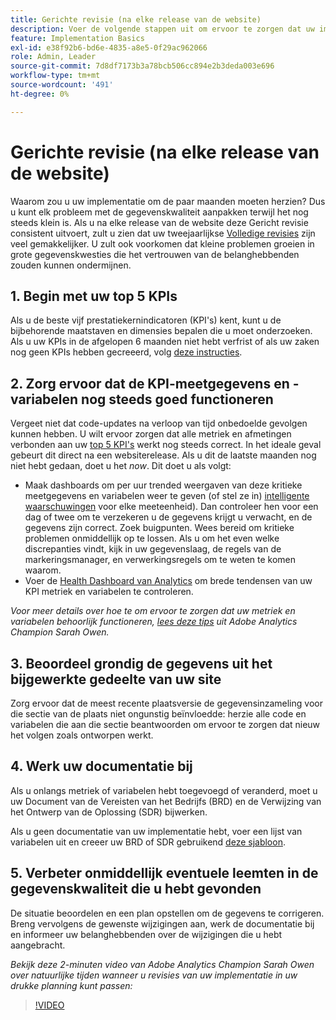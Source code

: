 ```yaml
---
title: Gerichte revisie (na elke release van de website)
description: Voer de volgende stappen uit om ervoor te zorgen dat uw implementatie foutloos en in overeenstemming met uw KPI's blijft.
feature: Implementation Basics
exl-id: e38f92b6-bd6e-4835-a8e5-0f29ac962066
role: Admin, Leader
source-git-commit: 7d8df7173b3a78bcb506cc894e2b3deda003e696
workflow-type: tm+mt
source-wordcount: '491'
ht-degree: 0%

---
```


# Gerichte revisie (na elke release van de website)

Waarom zou u uw implementatie om de paar maanden moeten herzien? Dus u kunt elk probleem met de gegevenskwaliteit aanpakken terwijl het nog steeds klein is. Als u na elke release van de website deze Gericht revisie consistent uitvoert, zult u zien dat uw tweejaarlijkse [Volledige revisies](/help/implement/review/full-review.md) zijn veel gemakkelijker. U zult ook voorkomen dat kleine problemen groeien in grote gegevenskwesties die het vertrouwen van de belanghebbenden zouden kunnen ondermijnen.

## 1. Begin met uw top 5 KPIs

Als u de beste vijf prestatiekernindicatoren (KPI&#39;s) kent, kunt u de bijbehorende maatstaven en dimensies bepalen die u moet onderzoeken. Als u uw KPIs in de afgelopen 6 maanden niet hebt verfrist of als uw zaken nog geen KPIs hebben gecreeerd, volg [deze instructies](/help/implement/review/define-kpis.md).

## 2. Zorg ervoor dat de KPI-meetgegevens en -variabelen nog steeds goed functioneren

Vergeet niet dat code-updates na verloop van tijd onbedoelde gevolgen kunnen hebben. U wilt ervoor zorgen dat alle metriek en afmetingen verbonden aan uw [top 5 KPI&#39;s](/help/implement/review/define-kpis.md) werkt nog steeds correct. In het ideale geval gebeurt dit direct na een websiterelease. Als u dit de laatste maanden nog niet hebt gedaan, doet u het *now*. Dit doet u als volgt:

* Maak dashboards om per uur trended weergaven van deze kritieke meetgegevens en variabelen weer te geven (of stel ze in) [intelligente waarschuwingen](https://experienceleague.adobe.com/docs/analytics/components/alerts/intellligent-alerts.html) voor elke meeteenheid). Dan controleer hen voor een dag of twee om te verzekeren u de gegevens krijgt u verwacht, en de gegevens zijn correct. Zoek buigpunten. Wees bereid om kritieke problemen onmiddellijk op te lossen. Als u om het even welke discrepanties vindt, kijk in uw gegevenslaag, de regels van de markeringsmanager, en verwerkingsregels om te weten te komen waarom.
* Voer de [Health Dashboard van Analytics](https://express.adobe.com/page/tnNQGNlfzta3b/) om brede tendensen van uw KPI metriek en variabelen te controleren.

*Voor meer details over hoe te om ervoor te zorgen dat uw metriek en variabelen behoorlijk functioneren, [lees deze tips](https://experienceleaguecommunities.adobe.com/t5/adobe-analytics-discussions/my-five-best-tips-for-keeping-adobe-analytics-humming/td-p/388608) uit Adobe Analytics Champion Sarah Owen.*

## 3. Beoordeel grondig de gegevens uit het bijgewerkte gedeelte van uw site

Zorg ervoor dat de meest recente plaatsversie de gegevensinzameling voor die sectie van de plaats niet ongunstig beïnvloedde: herzie alle code en variabelen die aan die sectie beantwoorden om ervoor te zorgen dat nieuw het volgen zoals ontworpen werkt.

## 4. Werk uw documentatie bij

Als u onlangs metriek of variabelen hebt toegevoegd of veranderd, moet u uw Document van de Vereisten van het Bedrijfs (BRD) en de Verwijzing van het Ontwerp van de Oplossing (SDR) bijwerken.

Als u geen documentatie van uw implementatie hebt, voer een lijst van variabelen uit en creeer uw BRD of SDR gebruikend [deze sjabloon](https://experienceleague.adobe.com/docs/analytics-learn/tutorials/implementation/implementation-basics/creating-a-business-requirements-document.html#implementation).

## 5. Verbeter onmiddellijk eventuele leemten in de gegevenskwaliteit die u hebt gevonden

De situatie beoordelen en een plan opstellen om de gegevens te corrigeren. Breng vervolgens de gewenste wijzigingen aan, werk de documentatie bij en informeer uw belanghebbenden over de wijzigingen die u hebt aangebracht.

*Bekijk deze 2-minuten video van Adobe Analytics Champion Sarah Owen over natuurlijke tijden wanneer u revisies van uw implementatie in uw drukke planning kunt passen:*

>[!VIDEO](https://video.tv.adobe.com/v/328340/?quality=12&learn=on)

